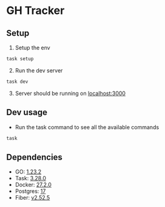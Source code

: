 # GH Tracker

## Setup

1. Setup the env
```bash
task setup
```
2. Run the dev server
```bash
task dev
```
3. Server should be running on [localhost:3000](http://localhost:3000)

## Dev usage

- Run the task command to see all the available commands
```bash
task
```

## Dependencies

- GO: [1.23.2](https://golang.org/dl/)
- Task: [3.28.0](https://taskfile.dev/#/installation)
- Docker: [27.2.0](https://docs.docker.com/get-docker/)
- Postgres: [17](https://www.postgresql.org/download/)
- Fiber: [v2.52.5](https://docs.gofiber.io/)
